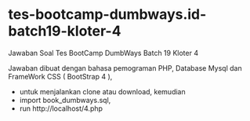 # tes-bootcamp-dumbways.id-batch19-kloter-4

Jawaban Soal Tes BootCamp DumbWays Batch 19 Kloter 4

Jawaban dibuat dengan bahasa pemograman PHP, Database Mysql dan FrameWork CSS ( BootStrap 4 ),
- untuk menjalankan clone atau download, kemudian
- import book_dumbways.sql,
- run http://localhost/4.php
